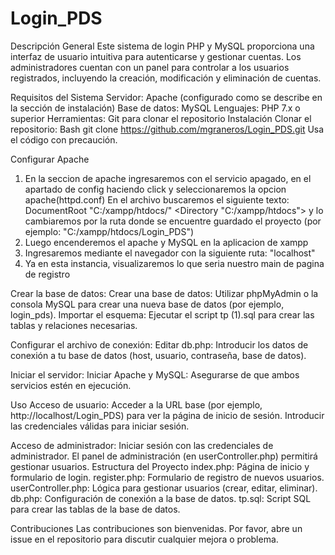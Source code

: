 # Login_PDS
Descripción General
Este sistema de login PHP y MySQL proporciona una interfaz de usuario intuitiva para autenticarse y gestionar cuentas. Los administradores cuentan con un panel para controlar a los usuarios registrados, incluyendo la creación, modificación y eliminación de cuentas.

Requisitos del Sistema
Servidor: Apache (configurado como se describe en la sección de instalación)
Base de datos: MySQL
Lenguajes: PHP 7.x o superior
Herramientas: Git para clonar el repositorio
Instalación
Clonar el repositorio:
Bash
git clone https://github.com/mgraneros/Login_PDS.git
Usa el código con precaución.

Configurar Apache

1.  En la seccion de apache ingresaremos con el servicio apagado, en el apartado de config haciendo click y seleccionaremos la opcion apache(httpd.conf)
En el archivo buscaremos el siguiente texto:
DocumentRoot "C:/xampp/htdocs/"
<Directory "C:/xampp/htdocs">
y lo cambiaremos por la ruta donde se encuentre guardado el proyecto (por ejemplo: "C:/xampp/htdocs/Login_PDS")
2. Luego encenderemos el apache y MySQL en la aplicacion de xampp
4. Ingresaremos mediante el navegador con la siguiente ruta: "localhost"
5. Ya en esta instancia, visualizaremos lo que seria nuestro main de pagina de registro

Crear la base de datos:
Crear una base de datos: Utilizar phpMyAdmin o la consola MySQL para crear una nueva base de datos (por ejemplo, login_pds).
Importar el esquema: Ejecutar el script tp (1).sql para crear las tablas y relaciones necesarias.

Configurar el archivo de conexión:
Editar db.php: Introducir los datos de conexión a tu base de datos (host, usuario, contraseña, base de datos).

Iniciar el servidor:
Iniciar Apache y MySQL: Asegurarse de que ambos servicios estén en ejecución.

Uso
Acceso de usuario:
Acceder a la URL base (por ejemplo, http://localhost/Login_PDS) para ver la página de inicio de sesión.
Introducir las credenciales válidas para iniciar sesión.

Acceso de administrador:
Iniciar sesión con las credenciales de administrador.
El panel de administración (en userController.php) permitirá gestionar usuarios.
Estructura del Proyecto
index.php: Página de inicio y formulario de login.
register.php: Formulario de registro de nuevos usuarios.
userController.php: Lógica para gestionar usuarios (crear, editar, eliminar).
db.php: Configuración de conexión a la base de datos.
tp.sql: Script SQL para crear las tablas de la base de datos.

Contribuciones
Las contribuciones son bienvenidas. Por favor, abre un issue en el repositorio para discutir cualquier mejora o problema.
